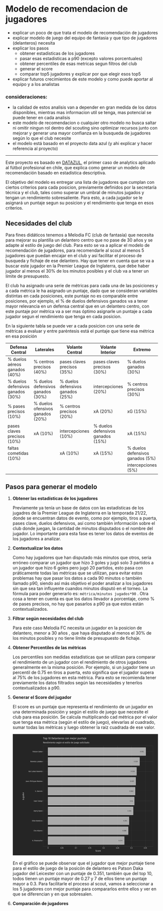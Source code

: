 # Modelo de recomendacion de jugadores

-   explicar un poco de que trata el modelo de recomendación de jugadores
-   explicar modelo de juego del equipo de fantasia y que tipo de jugadores (delanteros) necesita
-   explicar los pasos
    -   obtener estadisticas de los jugadores
    -   pasar esas estadisticas a p90 (excepto valores porcentuales)
    -   obtener percentiles de esas metricas segun filtros del club
    -   generar el score
    -   comparar top5 jugadores y explicar por que elegir esos top5
-   explicar futuros crecimientos de este modelo y como puede aportar al equipo y a los analistas

### consideraciones:

-   la calidad de estos analisis van a depender en gran medida de los datos disponibles, mientras mas informacion util se tenga, mas potencial se puede tener en cada analisis
-   este modelo de recomendacion o cualquier otro modelo no busca saltar ni omitir ningun rol dentro del scouting sino optimizar recursos junto con mejorar y generar una mayor confianza en la busqueda de jugadores según lo que el club necesite
-   el modelo está basado en el proyecto data azul (y ahi explicar y hacer referencia al proyecto)

------------------------------------------------------------------------

Este proyecto es basado en [DATAZUL](https://repositorio.uchile.cl/handle/2250/176550), el primer caso de analytics aplicado al fútbol profesional en chile, que explica como generar un modelo de recomendación basado en estadística descriptiva.

El objetivo del modelo es entregar una lista de jugadores que cumplan con ciertos criterios para cada posicion, previamente definidos por la secretaría técnica y el club, tales como superar un umbral de minutos jugados y tengan un rendimiento sobresaliente. Para esto, a cada jugador se le asignará un puntaje segun su posicion y el rendimiento que tenga en esos criterios.

## Necesidades del club

Para fines didáticos tenemos a Melodia FC (club de fantasía) que necesita para mejorar su plantilla un delantero centro que no pase de 30 años y se adapte al estilo de juego del club. Para esto se va a aplicar el modelo de recomendación de jugadores, para recomendarle al scout al menos 5 jugadores que puedan encajar en el club y así facilitar el proceso de busqueda y fichaje de ese delantero. Hay que tener en cuenta que se va a buscar este jugador en la Premier League de Inglaterra, que debe haber jugador al menos el 30% de los minutos posibles y el club va a tener un límite de presupuesto.

El club ha asignado una serie de métricas para cada una de las posiciones y a cada métrica le ha asignado un puntaje, dado que se consideran variables distintas en cada posiciones, este puntaje no es comparable entre posiciones, por ejemplo, el % de duelos defensivos ganados va a tener mayor relevancia en un defensa central que en un delantero centro, con este puntaje por métrica va a ser mas óptimo asignarle un puntaje a cada jugador segun el rendimiento que tenga en cada posicion.

En la siguiente tabla se puede ver a cada posicion con una serie de métricas a evaluar y entre paréntesis está el puntaje que tiene esa métrica en esa posición

| **Defensa Central**                | **Laterales**                      | Volante Central                    | **Volante Interior**               | **Extremo**                       | **Delantero Centro**              |
|---------|---------|---------|---------|---------|---------|
| \% duelos aéreos ganados (40%)     | \% centros precisos (40%)          | pases claves precisos (35%)        | pases claves precisos (30%)        | \% duelos ganados (30%)           | diferencia Goles - xG (25%)       |
| \% duelos defensivos ganados (30%) | \% duelos defensivos ganados (30%) | \% duelos defensivos ganados (25%) | intercepciones (20%)               | \% centros precisos (30%)         | \% tiros al arco (25%)            |
| \% pases precisos (10%)            | \% duelos ofensivos ganados (20%)  | \% centros precisos (20%)          | xA (20%)                           | xG (15%)                          | \% duelos aéreos ganados (25%)    |
| pases claves precisos (10%)        | xA (10%)                           | intercepciones (10%)               | \% duelos defensivos ganados (15%) | xA (15%)                          | xA (15%)                          |
| faltas cometidas (10%)             |                                    | xA (10%)                           | xA (15%)                           | \% duelos defensivos ganados (5%) | \% duelos defensivos ganados (5%) |
|                                    |                                    |                                    |                                    | intercepciones (5%)               | intercepciones (5%)               |

## Pasos para generar el modelo

1.  **Obtener las estadísticas de los jugadores**

    Previamente ya tenía un base de datos con las estadísticas de los jugadres de la Premier League de Inglaterra en la temporada 21/22, donde se encuentran datos de evento, como por ejemplo, tiros a puerta, pases clave, duelos defensivos, así como también información sobre el club donde juegan, la cantidad de minutos disputados o el nombre del jugador. Lo importante para esta fase es tener los datos de eventos de los jugadores a analizar.

2.  **Contextualizar los datos**

    Como hay jugadores que han disputado más minutos que otros, sería erróneo comparar un jugador que hizo 3 goles y jugó solo 3 partidos a un jugador que hizo 6 goles pero jugó 20 partidos, esto pasa con práticamente todas las métricas que se utilizan, para evitar estos problemas hay que pasar los datos a cada 90 minutos o también llamado p90, siendo así más objetivo el poder analizar a los jugadores sin que sea tan influyente cuandos minutos disputó en el torneo. La fórmula para poder generarlo es: `métrica/minutos jugados*90` . Otra cosa a tener en cuenta es que los datos llevador a porcentaje, como % de pases precisos, no hay que pasarlos a p90 ya que estos están contextualizados.

3.  **Filtrar según necesidades del club**

    Para este caso Melodía FC necesita un jugador en la posicion de delantero, menor a 30 años , que haya disputado al menos el 30% de los minutos posibles y no tiene límite de presupuesto de fichaje.

4.  **Obtener Percentiles de las métricas**

    Los percentiles son medidas estadísticas que se utilizan para comparar el rendimiento de un jugador con el rendimiento de otros jugadores generalmente en la misma posición. Por ejemplo, si un jugador tiene un percentil de 0.75 en tiros a puerta, esto significa que el jugador supera al 75% de los jugadores en esta métrica. Para esto se recomienda tener previamente los datos filtrados según las necesidades y tenerlos contextualizados a p90.

5.  **Generar el Score del jugador**

    El score es un puntaje que representa el rendimiento de un jugador en una determinada posición y según el estilo de juego que necesite el club para esa posición. Se calcula multiplicando cad métrica por el valor que tenga esa métrica (según el estilo de juego), elevarlas al cuadrado, sumar todas las métricas y luego obtener la raíz cuadrada de ese valor.

    ![](graficos/top10_score.png)

    En el gráfico se puede observar que el jugador que mejor puntaje tiene para el estilo de juego de la posicón de delantero es Patson Daka jugador del Leicester con un puntaje de 0.351, también que del top 10, todos tienen un puntaje mayor de 0.27 y 7 de ellos tiene un puntaje mayor a 0.3. Para facilitarle el proceso al scout, vamos a seleccionar a los 5 jugadores con mejor puntaje para compararlos entre ellos y ver en que se diferencian y en que sobresalen.

6.  **Comparación de jugadores**
